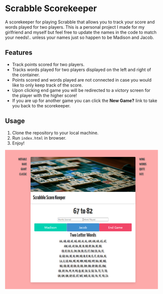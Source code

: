 <h1>Scrabble Scorekeeper</h1>
<p>A scorekeeper for playing Scrabble that allows you to track your score and words played for two players. This is a personal project I made for my girlfriend and myself but feel free to update the names in the code to match your needs!.. unless your names just so happen to be Madison and Jacob.</p>

<h2>Features</h2>
<ul>
  <li>Track points scored for two players.</li>
  <li>Tracks words played for two players displayed on the left and right of the container.</li>
  <li>Points scored and words played are not connected in case you would like to only keep track of the score.</li>
  <li>Upon clicking end game you will be redirected to a victory screen for the player with the higher score!</li>
  <li>If you are up for another game you can click the <b>New Game?</b> link to take you back to the scorekeeper.</li>
</ul>

<h2>Usage</h2>
<ol>
  <li>Clone the repository to your local machine.</li>
  <li>Run <code>index.html</code> in browser.</li>
  <li>Enjoy!</li>
</ol>

<div>
  <img src="media/ScrabbleSS1.PNG">
</div>
